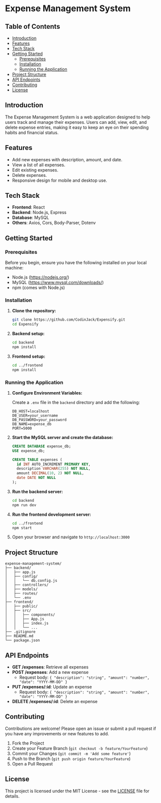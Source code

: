 # Expense Management System

## Table of Contents

- [Introduction](#introduction)
- [Features](#features)
- [Tech Stack](#tech-stack)
- [Getting Started](#getting-started)
  - [Prerequisites](#prerequisites)
  - [Installation](#installation)
  - [Running the Application](#running-the-application)
- [Project Structure](#project-structure)
- [API Endpoints](#api-endpoints)
- [Contributing](#contributing)
- [License](#license)

## Introduction

The Expense Management System is a web application designed to help users track and manage their expenses. Users can add, view, edit, and delete expense entries, making it easy to keep an eye on their spending habits and financial status.

## Features

- Add new expenses with description, amount, and date.
- View a list of all expenses.
- Edit existing expenses.
- Delete expenses.
- Responsive design for mobile and desktop use.

## Tech Stack

- **Frontend**: React
- **Backend**: Node.js, Express
- **Database**: MySQL
- **Others**: Axios, Cors, Body-Parser, Dotenv

## Getting Started

### Prerequisites

Before you begin, ensure you have the following installed on your local machine:

- Node.js (https://nodejs.org/)
- MySQL (https://www.mysql.com/downloads/)
- npm (comes with Node.js)

### Installation

1. **Clone the repository:**
   ```sh
   git clone https://github.com/CodinJack/Expensify.git
   cd Expensify
   ```

2. **Backend setup:**
   ```sh
   cd backend
   npm install
   ```

3. **Frontend setup:**
   ```sh
   cd ../frontend
   npm install
   ```

### Running the Application

1. **Configure Environment Variables:**

   Create a `.env` file in the `backend` directory and add the following:
   ```env
   DB_HOST=localhost
   DB_USER=your_username
   DB_PASSWORD=your_password
   DB_NAME=expense_db
   PORT=5000
   ```

2. **Start the MySQL server and create the database:**
   ```sql
   CREATE DATABASE expense_db;
   USE expense_db;

   CREATE TABLE expenses (
     id INT AUTO_INCREMENT PRIMARY KEY,
     description VARCHAR(255) NOT NULL,
     amount DECIMAL(10, 2) NOT NULL,
     date DATE NOT NULL
   );
   ```

3. **Run the backend server:**
   ```sh
   cd backend
   npm run dev
   ```

4. **Run the frontend development server:**
   ```sh
   cd ../frontend
   npm start
   ```

5. Open your browser and navigate to `http://localhost:3000`

## Project Structure

```
expense-management-system/
├── backend/
│   ├── app.js
│   ├── config/
│   │   └── db.config.js
│   ├── controllers/
│   ├── models/
│   ├── routes/
│   └── .env
├── frontend/
│   ├── public/
│   ├── src/
│   │   ├── components/
│   │   ├── App.js
│   │   ├── index.js
│   │   └── ...
├── .gitignore
├── README.md
└── package.json
```

## API Endpoints

- **GET /expenses**: Retrieve all expenses
- **POST /expenses**: Add a new expense
  - Request body: `{ "description": "string", "amount": "number", "date": "YYYY-MM-DD" }`
- **PUT /expenses/:id**: Update an expense
  - Request body: `{ "description": "string", "amount": "number", "date": "YYYY-MM-DD" }`
- **DELETE /expenses/:id**: Delete an expense

## Contributing

Contributions are welcome! Please open an issue or submit a pull request if you have any improvements or new features to add.

1. Fork the Project
2. Create your Feature Branch (`git checkout -b feature/YourFeature`)
3. Commit your Changes (`git commit -m 'Add some feature'`)
4. Push to the Branch (`git push origin feature/YourFeature`)
5. Open a Pull Request

## License

This project is licensed under the MIT License - see the [LICENSE](LICENSE) file for details.
